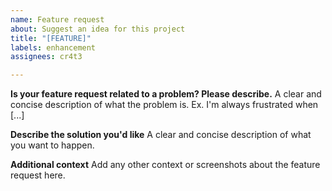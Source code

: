 ```yaml
---
name: Feature request
about: Suggest an idea for this project
title: "[FEATURE]"
labels: enhancement
assignees: cr4t3

---
```


**Is your feature request related to a problem? Please describe.**
A clear and concise description of what the problem is. Ex. I'm always frustrated when [...]

**Describe the solution you'd like**
A clear and concise description of what you want to happen.

**Additional context**
Add any other context or screenshots about the feature request here.